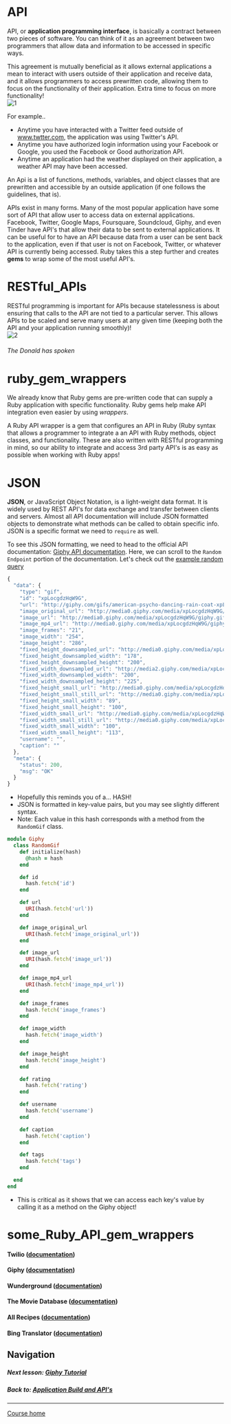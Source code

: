 # API
API, or **application programming interface**, is basically a contract between two pieces of software. You can think of it as an agreement between two programmers that allow data and information to be accessed in specific ways.  

This agreement is mutually beneficial as it allows external applications a mean to interact with users outside of their application and receive data, and it allows programmers to access prewritten code, allowing them to focus on the functionality of their application. Extra time to focus on more functionality!  
![1](http://i.imgur.com/WcQFqFx.gif)

For example..
- Anytime you have interacted with a Twitter feed outside of www.twtter.com, the application was using Twitter's API. 
- Anytime you have authorized login information using your Facebook or Google, you used the Facebook or Good authorization API.
- Anytime an application had the weather displayed on their application, a weather API may have been accessed.

An Api is a list of functions, methods, variables, and object classes that are prewritten and accessible by an outside application (if one follows the guidelines, that is).

APIs exist in many forms. Many of the most popular application have some sort of API that allow user to access data on external applications. Facebook, Twitter, Google Maps, Foursquare, Soundcloud, Giphy, and even Tinder have API's that allow their data to be sent to external applications. It can be useful for to have an API because data from a user can be sent back to the application, even if that user is not on Facebook, Twitter, or whatever API is currently being accessed. Ruby takes this a step further and creates **gems** to wrap some of the most useful API's.  

# RESTful_APIs
RESTful programming is important for APIs because statelessness is about ensuring that calls to the API are not tied to a particular server. This allows APIs to be scaled and serve many users at any given time (keeping both the API and your application running smoothly)!  
![2](http://i.imgur.com/82w9wmz.gif)  
###### The Donald has spoken  

# ruby_gem_wrappers
We already know that Ruby gems are pre-written code that can supply a Ruby application with specific functionality. Ruby gems help make API integration even easier by using *wrappers*.  

A Ruby API wrapper is a gem that configures an API in Ruby (Ruby syntax that allows a programmer to integrate a an API with Ruby methods, object classes, and functionality. These are also written with RESTful programming in mind, so our ability to integrate and access 3rd party API's is as easy as possible when working with Ruby apps!  

# JSON
**JSON**, or JavaScript Object Notation, is a light-weight data format. It is widely used by REST API's for data exchange and transfer between clients and servers. Almost all API documentation will include JSON formatted objects to demonstrate what methods can be called to obtain specific info. JSON is a specific format we need to `require` as well.

To see this JSON formatting, we need to head to the official API documentation: [Giphy API documentation](https://github.com/Giphy/GiphyAPI). Here, we can scroll to the `Random Endpoint` portion of the documentation. Let's check out the [example random query](http://api.giphy.com/v1/gifs/random?api_key=dc6zaTOxFJmzC&tag=american+psycho)
```javascript
{
  "data": {
    "type": "gif",
    "id": "xpLocgdzHqW9G",
    "url": "http://giphy.com/gifs/american-psycho-dancing-rain-coat-xpLocgdzHqW9G",
    "image_original_url": "http://media0.giphy.com/media/xpLocgdzHqW9G/giphy.gif",
    "image_url": "http://media0.giphy.com/media/xpLocgdzHqW9G/giphy.gif",
    "image_mp4_url": "http://media0.giphy.com/media/xpLocgdzHqW9G/giphy.mp4",
    "image_frames": "21",
    "image_width": "254",
    "image_height": "286",
    "fixed_height_downsampled_url": "http://media0.giphy.com/media/xpLocgdzHqW9G/200_d.gif",
    "fixed_height_downsampled_width": "178",
    "fixed_height_downsampled_height": "200",
    "fixed_width_downsampled_url": "http://media2.giphy.com/media/xpLocgdzHqW9G/200w_d.gif",
    "fixed_width_downsampled_width": "200",
    "fixed_width_downsampled_height": "225",
    "fixed_height_small_url": "http://media0.giphy.com/media/xpLocgdzHqW9G/100.gif",
    "fixed_height_small_still_url": "http://media0.giphy.com/media/xpLocgdzHqW9G/100_s.gif",
    "fixed_height_small_width": "89",
    "fixed_height_small_height": "100",
    "fixed_width_small_url": "http://media0.giphy.com/media/xpLocgdzHqW9G/100w.gif",
    "fixed_width_small_still_url": "http://media0.giphy.com/media/xpLocgdzHqW9G/100w_s.gif",
    "fixed_width_small_width": "100",
    "fixed_width_small_height": "113",
    "username": "",
    "caption": ""
  },
  "meta": {
    "status": 200,
    "msg": "OK"
  }
}
```
- Hopefully this reminds you of a... HASH!
- JSON is formatted in key-value pairs, but you may see slightly different syntax. 
- Note: Each value in this hash corresponds with a method from the `RandomGif` class.
```ruby
module Giphy
  class RandomGif
    def initialize(hash)
      @hash = hash
    end

    def id
      hash.fetch('id')
    end

    def url
      URI(hash.fetch('url'))
    end

    def image_original_url
      URI(hash.fetch('image_original_url'))
    end

    def image_url
      URI(hash.fetch('image_url'))
    end

    def image_mp4_url
      URI(hash.fetch('image_mp4_url'))
    end

    def image_frames
      hash.fetch('image_frames')
    end

    def image_width
      hash.fetch('image_width')
    end

    def image_height
      hash.fetch('image_height')
    end

    def rating
      hash.fetch('rating')
    end

    def username
      hash.fetch('username')
    end

    def caption
      hash.fetch('caption')
    end

    def tags
      hash.fetch('tags')
    end

  end
end
```
- This is critical as it shows that we can access each key's value by calling it as a method on the Giphy object!

# some_Ruby_API_gem_wrappers
#### Twilio ([documentation](https://github.com/twilio/twilio-ruby))
#### Giphy ([documentation](https://github.com/sebasoga/giphy))
#### Wunderground ([documentation](https://github.com/wnadeau/wunderground))
#### The Movie Database ([documentation](https://github.com/ahmetabdi/themoviedb))
#### All Recipes ([documentation](https://github.com/shivamd/allrecipes))
#### Bing Translator ([documentation](https://github.com/relrod/bing_translator-gem))  


## Navigation  
##### Next lesson: [Giphy Tutorial](https://github.com/Coderdotnew/intro_web_apps_acp/tree/master/11_class/02_giphy)  
##### Back to: [Application Build and API's](https://github.com/Coderdotnew/intro_web_apps_acp/tree/master/11_class)    
---  
[Course home](https://github.com/Coderdotnew/intro_web_apps_acp)   